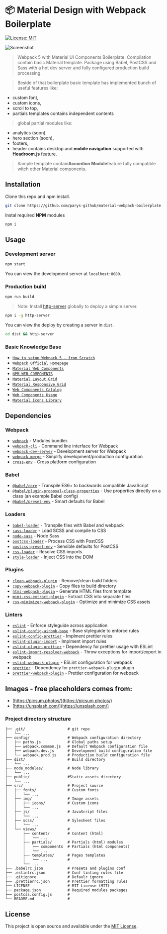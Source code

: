 # 📦 Material Design with Webpack Boilerplate

[![License: MIT](https://img.shields.io/badge/License-MIT-blue.svg)](https://opensource.org/licenses/MIT)

![Screenshot](https://mdpack.vajracode.net/screenshot.jpg "Screenshot")

>Webpack 5 with Material UI Components Boilerplate. Compilation contain basic Material template. Package using Babel, PostCSS and Sass with a hot dev server and fully configured production build processing.

>Beside of that boilerplate basic template has implemented bunch of useful features like:
- custom font,
- custom icons,
- scroll to top,
- partials templates contains independent contents
>global partial modules like:
- analytics (soon)
- hero section (soon),
- footers,
- header contains desktop and **mobile navigation** supported with **Headroom.js** feature.

>Sample template contain**Accordion Module**feature fully compatible witch other Material components.

## Installation

Clone this repo and npm install.
```bash
git clone https://github.com/parys-github/material-webpack-boilerplate.git
```
Instal required **NPM** modules
```bash
npm i
```

## Usage

### Development server

```bash
npm start
```

You can view the development server at `localhost:8080`.

### Production build

```bash
npm run build
```

> Note: Install [http-server](https://www.npmjs.com/package/http-server) globally to deploy a simple server.

```bash
npm i -g http-server
```

You can view the deploy by creating a server in `dist`.

```bash
cd dist && http-server
```
### Basic Knowledge Base

- [`How to setup Webpack 5 - from Scratch`](https://abhimanyuchauhan-61309.medium.com/webpack-5-9256d45f7b83)
- [`Webpack Official Homepage`](https://webpack.js.org/)
- [`Material Web Components`](https://material.io/components?platform=web)
- [`NPM WEB COMPONENTS`](https://github.com/material-components/material-components-web/tree/master/packages)
- [`Material Layout Grid`](https://material.io/develop/web/supporting/layout-grid)
- [`Material Responsive Grid`](https://material.io/design/layout/responsive-layout-grid.html#columns-gutters-and-margins)
- [`Web Components Catalog`](https://material-components.github.io/material-components-web-catalog/#/)
- [`Web Components Usage`](https://material.io/components)
- [`Material Icons Library`](https://material.io/resources/icons/?style=baseline)

## Dependencies

### Webpack

- [`webpack`](https://github.com/webpack/webpack) - Modules bundler.
- [`webpack-cli`](https://github.com/webpack/webpack-cli) - Command line interface for Webpack
- [`webpack-dev-server`](https://github.com/webpack/webpack-dev-server) - Development server for Webpack
- [`webpack-merge`](https://github.com/survivejs/webpack-merge) - Simplify development/production configuration
- [`cross-env`](https://github.com/kentcdodds/cross-env) - Cross platform configuration

### Babel

- [`@babel/core`](https://www.npmjs.com/package/@babel/core) - Transpile ES6+ to backwards compatible JavaScript
- [`@babel/plugin-proposal-class-properties`](https://babeljs.io/docs/en/babel-plugin-proposal-class-properties) - Use properties directly on a class (an example Babel config)
- [`@babel/preset-env`](https://babeljs.io/docs/en/babel-preset-env) - Smart defaults for Babel

### Loaders

- [`babel-loader`](https://webpack.js.org/loaders/babel-loader/) - Transpile files with Babel and webpack
- [`sass-loader`](https://webpack.js.org/loaders/sass-loader/) - Load SCSS and compile to CSS
- [`node-sass`](https://github.com/sass/node-sass) - Node Sass
- [`postcss-loader`](https://webpack.js.org/loaders/postcss-loader/) - Process CSS with PostCSS
- [`postcss-preset-env`](https://www.npmjs.com/package/postcss-preset-env) - Sensible defaults for PostCSS
- [`css-loader`](https://webpack.js.org/loaders/css-loader/) - Resolve CSS imports
- [`style-loader`](https://webpack.js.org/loaders/style-loader/) - Inject CSS into the DOM

### Plugins

- [`clean-webpack-plugin`](https://github.com/johnagan/clean-webpack-plugin) - Remove/clean build folders
- [`copy-webpack-plugin`](https://github.com/webpack-contrib/copy-webpack-plugin) - Copy files to build directory
- [`html-webpack-plugin`](https://github.com/jantimon/html-webpack-plugin) - Generate HTML files from template
- [`mini-css-extract-plugin`](https://github.com/webpack-contrib/mini-css-extract-plugin) - Extract CSS into separate files
- [`css-minimizer-webpack-plugin`](https://webpack.js.org/plugins/css-minimizer-webpack-plugin/) - Optimize and minimize CSS assets

### Linters

- [`eslint`](https://github.com/eslint/eslint) - Enforce styleguide across application
- [`eslint-config-airbnb-base`](https://github.com/airbnb/javascript/tree/master/packages/eslint-config-airbnb-base) - Base styleguide to enforce rules
- [`eslint-config-prettier`](https://github.com/prettier/eslint-config-prettier) - Implment prettier rules
- [`eslint-plugin-import`](https://github.com/benmosher/eslint-plugin-import) - Implment import rules
- [`eslint-plugin-prettier`](https://github.com/prettier/eslint-plugin-prettier) - Dependency for prettier usage with ESLint
- [`eslint-import-resolver-webpack`](https://github.com/benmosher/eslint-plugin-import/tree/master/resolvers/webpack) - Throw exceptions for import/export in webpack
- [`eslint-webpack-plugin`](https://github.com/webpack-contrib/eslint-webpack-plugin) - ESLint configuration for webpack
- [`prettier`](https://github.com/prettier/prettier) - Dependency for `prettier-webpack-plugin` plugin
- [`prettier-webpack-plugin`](https://github.com/hawkins/prettier-webpack-plugin) - Prettier configuration for webpack

## Images - free placeholders comes from:

- [https://picsum.photos/](https://picsum.photos/)
- [https://unsplash.com/](https://unsplash.com/)

### Project directory structure

```
├── .git/                   # git repo
│   └── ...
├── config/                 # Webpack configuration directory
│   ├── paths.js            # Global paths setup
│   ├── webpack.common.js   # Default Webpack configuration file
│   ├── webpack.dev.js      # Development build configuration file
│   └── webpack.prod.js     # Production build configuration file
├── dist/                   # Build directory
│   └── ...
├── node_modules/           # Node library
│   └── ...
├── public/                 #Static assets directory
│   └── ...
├── src/                    # Project source
│   ├── fonts/              # Custom fonts
│   │   └── ...
│   ├── img/                # Image assets
│   │   ├── icons/          # Custom icons
│   │   └── ...
│   ├── js/                 # JavaScript files
│   │   └── ...
│   ├── scss/               # Sylesheet files
│   │   └── ...
│   └── views/              #
│       ├── content/        # Content (html)
│       │   └── ...
│       ├── partials/       # Partials (html) modules
│       │   ├── components  # Partials (html components)
│       │   └── ...
│       ├── templates/      # Pages templates
│       │   └── ...         #
│       └── ...
├── .babelrc.json           # Presets and plugins conf
├── .eslintrc.json          # Conf linting rules file
├── .gitignore              # Defaulr ignore
├── .prettierrc.json        # Prettier formatting rules
├── LICENSE                 # MIT License (MIT)
├── package.json            # Required modules packages
├── postcss.config.js       #
└── README.md               #
```

## License

This project is open source and available under the [MIT License](LICENSE).

